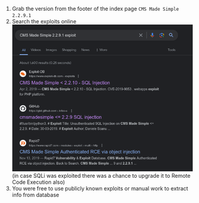 1. Grab the  version from the footer of the index page `CMS Made Simple 2.2.9.1`
2. Search the exploits online ![alt text](image.png)
(in case SQLi was exploited there was a chance to upgrade it to Remote Code Execution also)
3. You were free to use  publicly known exploits or manual work to extract info from database